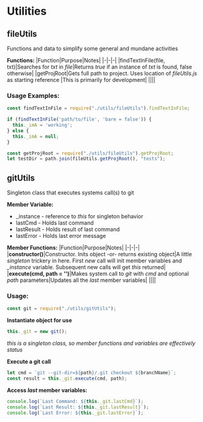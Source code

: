 # Utilities
## fileUtils
Functions and data to simplify some general and mundane activities

**Functions:**
|Function|Purpose|Notes|
|-|-|-|
|findTextInFile(file, txt)|Searches for *txt* in *file*|Returns *true* if an instance of *txt* is found, false otherwise|
|getProjRoot|Gets full path to project. Uses location of *fileUtils.js* as starting reference |This is primarily for development|
||||

### Usage Examples:
```javascript
const findTextInFile = require("./utils/fileUtils").findTextInFile;

if (findTextInFile('path/to/file', 'bare = false')) {
  this._imA = 'working';
} else {
  this._imA = null;
}
```

```javascript
const getProjRoot = require("./utils/fileUtils").getProjRoot;
let testDir = path.join(fileUtils.getProjRoot(), "tests");
```

## gitUtils
Singleton class that executes systems call(s) to git

**Member Variable:**
- _instance - reference to *this* for singleton behavior
- lastCmd - Holds last command
- lastResult - Holds result of last command
- lastError - Holds last error message

**Member Functions:**
|Function|Purpose|Notes|
|-|-|-|
|**constructor()**|Constructor. Inits object -or- returns existing object|A little *singleton* trickery in here. First *new* call will init member variables and *_instance* variable. Subsequent new calls will get *this* returned|
|**execute(cmd, path = '')**|Makes system call to *git* with *cmd* and optional *path* parameters|Updates all the *last* member variables|
||||


### Usage:
```javascript
const git = require("./utils/gitUtils");
```
**Instantiate object for use**
```javascript
this._git = new git();
```
*this is a singleton class, so member functions and variables are effectively status*

**Execute a git call**
```javascript
let cmd = `git --git-dir=${path}/.git checkout ${branchName}`;
const result = this._git.execute(cmd, path);
```
**Access *last* member variables:**
```javascript
console.log(`Last Command: ${this._git.lastCmd}`);
console.log(`Last Result: ${this._git.lastResult}`);
console.log(`Last Error: ${this._git.lastError}`);
```